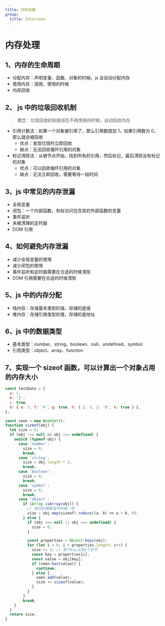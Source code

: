 ```yaml
---
title: 内存处理
group:
  title: Interview
---
```


# 内存处理

## 1、内存的生命周期

- 分配内存：声明变量、函数、对象的时候，js 会自动分配内存
- 使用内存：调用、使用的时候
- 内存回收

## 2、 js 中的垃圾回收机制

> 概念：垃圾回收机制是指在不再使用的时候，自动回收内存

- 引用计数法：如果一个对象被引用了，那么引用数就加 1，如果引用数为 0，那么就会被回收
  - 优点：发现垃圾时立即回收
  - 缺点：无法回收循环引用的对象
- 标记清除法：从根节点开始，找到所有的引用，然后标记，最后清除没有标记的对象
  - 优点：可以回收循环引用的对象
  - 缺点：无法立即回收，需要等待一段时间

## 3、js 中常见的内存泄漏

- 全局变量
- 闭包：一个内部函数，有权访问包含其的外部函数的变量
- 事件监听
- 未被清理的定时器
- DOM 引用

## 4、如何避免内存泄漏

- 减少全局变量的使用
- 减少闭包的使用
- 事件监听和定时器需要在合适的时候清除
- DOM 引用需要在合适的时候清除

## 5、js 中的内存分配

- 栈内存：存储基本类型的值，存储的是值
- 堆内存：存储引用类型的值，存储的是地址

## 6、js 中的数据类型

- 基本类型：number、string、boolean、null、undefined、symbol
- 引用类型：object、array、function

## 7、实现一个 sizeof 函数，可以计算出一个对象占用的内存大小

```js
const testData = {
  a: 1,
  b: '2',
  c: true,
  d: { e: 3, f: '4', g: true, h: { i: 5, j: '6', k: true } },
};

const seen = new WeakSet();
function sizeof(obj) {
  let size = 0;
  if (obj !== null && obj !== undefined) {
    switch (typeof obj) {
      case 'number':
        size = 8;
        break;
      case 'string':
        size = obj.length * 2;
        break;
      case 'boolean':
        size = 4;
        break;
      case 'symbol':
        size = 4;
        break;
      case 'object':
        if (Array.isArray(obj)) {
          // 递归处理数组中的每一项
          size = obj.map(sizeof).reduce((a, b) => a + b, 0);
        } else {
          if (obj === null || obj === undefined) {
            size = 0;
          }

          const properties = Object.keys(obj);
          for (let i = 0; i < properties.length; i++) {
            size += 2; // 每个key占用2个字节
            const key = properties[i];
            const value = obj[key];
            if (seen.has(value)) {
              continue;
            } else {
              seen.add(value);
              size += sizeof(value);
            }
          }
        }
        break;
    }
  }
  return size;
}
```

